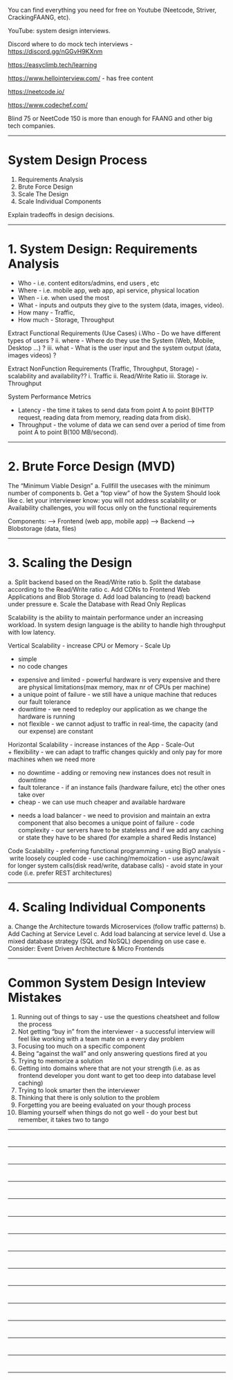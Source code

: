 

You can find everything you need for free on Youtube (Neetcode, Striver, CrackingFAANG, etc).

YouTube: system design interviews.

Discord where to do mock tech interviews - https://discord.gg/nGGvH9KXnm

https://easyclimb.tech/learning

https://www.hellointerview.com/  - has free content

https://neetcode.io/

https://www.codechef.com/

Blind 75 or NeetCode 150 is more than enough for FAANG and other big tech companies.

-------------------------------------------------------

# System Design Process

1. Requirements Analysis
2. Brute Force Design
3. Scale The Design
4. Scale Individual Components

Explain tradeoffs in design decisions.

-------------------------------------------------------

# 1. System Design: Requirements Analysis

- Who - i.e. content editors/admins, end users , etc
- Where - i.e. mobile app, web app, api service, physical location
- When - i.e. when used the most
- What - inputs and outputs they give to the system (data, images, video).
- How many - Traffic, 
- How much - Storage, Throughput


Extract Functional Requirements (Use Cases)
i.Who - Do we have different types of users ?
ii. where - Where do they use the System (Web, Mobile, Desktop ...) ?
iii. what - What is the user input and the system output (data, images videos) ?

Extract NonFunction Requirements (Traffic, Throughput, Storage) - scalability and availability??
i. Traffic
ii. Read/Write Ratio
iii. Storage
iv. Throughput

System Performance Metrics
- Latency - the time it takes to send data from point A to point B(HTTP request, reading data from memory, reading data from disk).
- Throughput - the volume of data we can send over a period of time from point A to point B(100 MB/second).

-------------------------------------------------------

# 2. Brute Force Design (MVD)

The “Minimum Viable Design”
a. Fullfill the usecases with the minimum number of components
b. Get a “top view” of how the System Should look like
c. let your interviewer know: you will not address scalability or Availability challenges, you will focus only on the functional requirements
    
Components:
 --> Frontend (web app, mobile app)
 --> Backend
 --> Blobstorage (data, files)

-------------------------------------------------------

# 3. Scaling the Design

a. Split backend based on the Read/Write ratio
b. Split the database according to the Read/Write ratio
c. Add CDNs to Frontend Web Applications and Blob Storage
d. Add load balancing to (read) backend under pressure
e. Scale the Database with Read Only Replicas

Scalability is the ability to maintain performance under an increasing workload. 
In system design language is the ability to handle high throughput with low latency. 

Vertical Scalability - increase CPU or Memory - Scale Up
 + simple
 + no code changes
 - expensive and limited - powerful hardware is very expensive and there are physical limitations(max memory, max nr of CPUs per machine)
 - a unique point of failure - we still have a unique machine that reduces our fault tolerance
 - downtime - we need to redeploy our application as we change the hardware is running
 - not flexible - we cannot adjust to traffic in real-time, the capacity (and our expense) are constant

Horizontal Scalability - increase instances of the App - Scale-Out
 + flexibility - we can adapt to traffic changes quickly and only pay for more machines when we need more 
 + no downtime - adding or removing new instances does not result in downtime
 + fault tolerance - if an instance fails (hardware failure, etc) the other ones take over
 + cheap - we can use much cheaper and available hardware
 - needs a load balancer - we need to provision and maintain an extra component that also becomes a unique point of failure
 - code complexity - our servers have to be stateless and if we add any caching or state they have to be shared (for example a shared Redis Instance)

Code Scalability
 - preferring functional programming
 - using BigO analysis
 - write loosely coupled code
 - use caching/memoization
 - use async/await for longer system calls(disk read/write, database calls)
 - avoid state in your code (i.e. prefer REST architectures)

-------------------------------------------------------

# 4. Scaling Individual Components

a. Change the Architecture towards Microservices (follow traffic patterns)
b. Add Caching at Service Level
c. Add load balancing at service level
d. Use a mixed database strategy (SQL and NoSQL) depending on use case
e. Consider: Event Driven Architecture & Micro Frontends

-------------------------------------------------------

# Common System Design Inteview Mistakes

1. Running out of things to say - use the questions cheatsheet and follow the process
2. Not getting “buy in” from the interviewer - a successful interview will feel like working with a team mate on a every day problem
3. Focusing too much on a specific component
4. Being “against the wall” and only answering questions fired at you
5. Trying to memorize a solution
6. Getting into domains where that are not your strength (i.e. as as frontend developer you dont want to get too deep into database level caching)
7. Trying to look smarter then the interviewer
8. Thinking that there is only solution to the problem
9. Forgetting you are beeing evaluated on your though process
10. Blaming yourself when things do not go well - do your best but remember, it takes two to tango

-------------------------------------------------------

# 


-------------------------------------------------------

# 


-------------------------------------------------------

# 


-------------------------------------------------------

# 


-------------------------------------------------------

# 


-------------------------------------------------------

# 


-------------------------------------------------------

# 


-------------------------------------------------------

# 


-------------------------------------------------------

# 


-------------------------------------------------------

# 


-------------------------------------------------------

# 


-------------------------------------------------------

# 


-------------------------------------------------------

# 


-------------------------------------------------------

# 


-------------------------------------------------------

